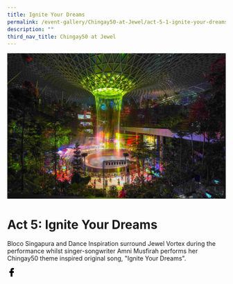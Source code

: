```yaml
---
title: Ignite Your Dreams
permalink: /event-gallery/Chingay50-at-Jewel/act-5-1-ignite-your-dreams
description: ""
third_nav_title: Chingay50 at Jewel
---
```

![Act 5.1: Ignite Your Dreams](/images/Event%20Gallery/Chingay50%20at%20Jewel/Act%205%201%20Bloco%20Singapura%20and%20Dance%20Inspiration-01.jpg)

# **Act 5: Ignite Your Dreams**

Bloco Singapura and Dance Inspiration surround Jewel Vortex during the performance whilst singer-songwriter Amni Musfirah performs her Chingay50 theme inspired original song, "Ignite Your Dreams".

<a href="http://www.facebook.com/sharer.php?u=http://www.chingay.gov.sg/image/event-gallery/act-5-1-ignite-your-dreams" style="float:left;">
	<img src="/images/facebook.png" style="width:auto;height:20px;">
</a>